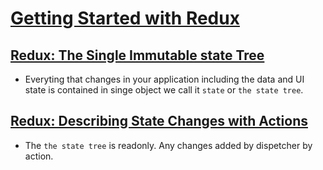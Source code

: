 # [Getting Started with Redux](https://egghead.io/courses/getting-started-with-redux)
## [Redux: The Single Immutable state Tree](https://egghead.io/lessons/react-redux-the-single-immutable-state-tree)
- Everyting that changes in your application including the data and UI state is contained in singe object we call it `state` or `the state tree`.
## [Redux: Describing State Changes with Actions](https://egghead.io/lessons/react-redux-describing-state-changes-with-actions)
- The `the state tree` is readonly. Any changes added by dispetcher by action.